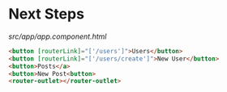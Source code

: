 # Next Steps

*src/app/app.component.html*
```html
<button [routerLink]="['/users']">Users</button>
<button [routerLink]="['/users/create']">New User</button>
<button>Posts</a>
<button>New Post<button>
<router-outlet></router-outlet>
```
